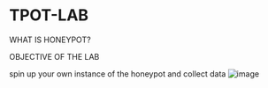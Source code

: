 # TPOT-LAB

WHAT IS HONEYPOT?

OBJECTIVE OF THE LAB

spin up your own instance of the honeypot and collect data 
![image](https://github.com/user-attachments/assets/d01d9c69-95b0-4d94-bfa3-3669d1cce9a4)
